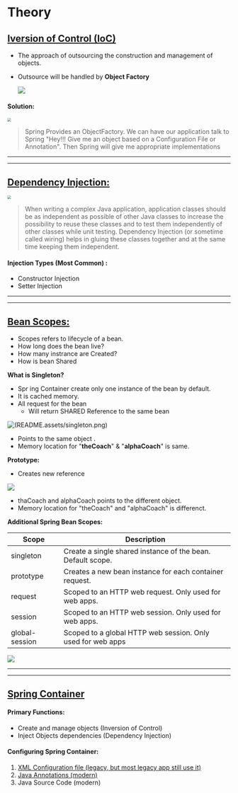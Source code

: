 # Theory

## <u>Iversion of Control (IoC)</u>

- The approach of outsourcing the construction and management of objects.

- Outsource will be handled by **Object Factory**

  

  ![](https://githubpictures.000webhostapp.com/pictures/IoC1.png)

  

#### Solution:

<img src="https://githubpictures.000webhostapp.com/pictures/ObjectFactory_IoC.png" style="zoom:50%;" />

> Spring Provides an ObjectFactory. We can have our application talk to Spring "Hey!!! Give me an object based on a Configuration File or Annotation". Then Spring will give me appropriate implementations  





****

****



## <u>Dependency Injection:</u>



<img src="https://githubpictures.000webhostapp.com/pictures/DI.png" style="zoom:50%;" />



> When writing a complex Java application, application classes should be as independent as possible of other Java classes to increase the possibility to reuse these classes and to test them independently of other classes while unit testing. Dependency Injection (or sometime called wiring) helps in gluing these classes together and at the same time keeping them independent.



#### **Injection Types (Most Common) :**

- Constructor Injection
- Setter Injection



****

****



## <u>Bean Scopes:</u>

- Scopes refers to lifecycle of a bean.
- How long does the bean live?
- How many instrance are Created?
- How is bean Shared



**What is Singleton?**

- Spr  ing Container create only one instance of the bean by default.
- It is cached memory.
- All request for the bean 
  - Will return SHARED Reference to the same bean





![(README.assets/singleton.png)](https://githubpictures.000webhostapp.com/pictures/singleton.png)

- Points to the same object .
- Memory location for "**theCoach**" & "**alphaCoach**" is same.

**Prototype:**

- Creates new reference 

![](https://githubpictures.000webhostapp.com/pictures/prototype.png)

- thaCoach and alphaCoach points to the different object.
- Memory location for "theCoach" and "alphaCoach" is differenct.



 **Additional Spring Bean Scopes:**

| Scope          | Description                                                 |
| -------------- | ----------------------------------------------------------- |
| singleton      | Create a single shared instance of the bean. Default scope. |
| prototype      | Creates a new bean instance for each container request.     |
| request        | Scoped to an HTTP web request. Only used for web apps.      |
| session        | Scoped to an HTTP web session. Only used for web apps.      |
| global-session | Scoped to a global HTTP web session. Only used for web apps |

 ![](https://githubpictures.000webhostapp.com/pictures/beanlifecycle.png)





****

****



## <u>Spring Container</u>

#### Primary Functions:

- Create and manage objects (Inversion of Control)
- Inject Objects dependencies (Dependency Injection)

#### Configuring Spring Container: 

1. [XML Configuration file (legacy, but most legacy app still use it)](https://github.com/touhid-jisan/Spring-Hibernate/blob/master/Practice/XML%20Configuration%20Spring%20Container.md)
2. [Java Annotations (modern)](https://github.com/touhid-jisan/Spring-Hibernate/blob/master/Practice/Java%20Annotations%20(modern).md)
3. Java Source Code (modern)

